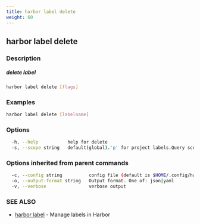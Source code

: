 ```yaml
---
title: harbor label delete
weight: 60
---
```

## harbor label delete

### Description

##### delete label

```sh
harbor label delete [flags]
```

### Examples

```sh
harbor label delete [labelname]
```

### Options

```sh
  -h, --help           help for delete
  -s, --scope string   default(global).'p' for project labels.Query scope of the label (default "g")
```

### Options inherited from parent commands

```sh
  -c, --config string          config file (default is $HOME/.config/harbor-cli/config.yaml)
  -o, --output-format string   Output format. One of: json|yaml
  -v, --verbose                verbose output
```

### SEE ALSO

* [harbor label](harbor-label.md)	 - Manage labels in Harbor

